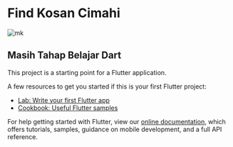 # Find Kosan Cimahi
![mk](https://user-images.githubusercontent.com/45836868/154500607-43c90689-f193-49e2-82de-c0337329f16c.JPG)



## Masih Tahap Belajar Dart

This project is a starting point for a Flutter application.

A few resources to get you started if this is your first Flutter project:

- [Lab: Write your first Flutter app](https://flutter.dev/docs/get-started/codelab)
- [Cookbook: Useful Flutter samples](https://flutter.dev/docs/cookbook)

For help getting started with Flutter, view our
[online documentation](https://flutter.dev/docs), which offers tutorials,
samples, guidance on mobile development, and a full API reference.
